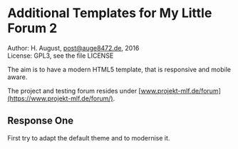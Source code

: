 # Additional Templates for My Little Forum 2

Author: H. August, post@auge8472.de, 2016  
License: GPL3, see the file LICENSE

The aim is to have a modern HTML5 template, that is responsive and mobile aware.

The project and testing forum resides under [www.projekt-mlf.de/forum](https://www.projekt-mlf.de/forum/).

## Response One

First try to adapt the default theme and to modernise it.
